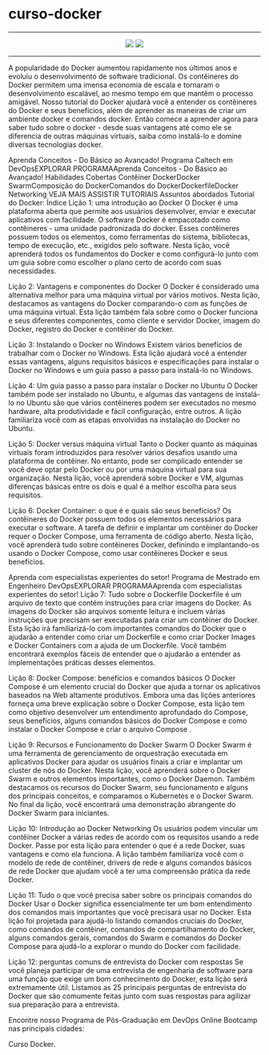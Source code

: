 # curso-docker

<hr>
<p align="center">
  <img src="<p align="center">
  <img src="https://encrypted-tbn0.gstatic.com/images?q=tbn:ANd9GcTCkXa6d9X8aC7yJbZlVXmabQDLsWM-EYCUFw&usqp=CAU"/>
</p>
</p>
<hr>

A popularidade do Docker aumentou rapidamente nos últimos anos e evoluiu o desenvolvimento de software tradicional. Os contêineres do Docker permitem uma imensa economia de escala e tornaram o desenvolvimento escalável, ao mesmo tempo em que mantêm o processo amigável. Nosso tutorial do Docker ajudará você a entender os contêineres do Docker e seus benefícios, além de aprender as maneiras de criar um ambiente docker e comandos docker. Então comece a aprender agora para saber tudo sobre o docker - desde suas vantagens até como ele se diferencia de outras máquinas virtuais, saiba como instalá-lo e domine diversas tecnologias docker.

Aprenda Conceitos - Do Básico ao Avançado!
Programa Caltech em DevOpsEXPLORAR PROGRAMAAprenda Conceitos - Do Básico ao Avançado!
Habilidades Cobertas
Contêiner DockerDocker SwarmComposição do DockerComandos do DockerDockerfileDocker Networking
VEJA MAIS
ASSISTIR TUTORIAIS
Assuntos abordados
Tutorial do Docker: Índice
Lição 1: uma introdução ao Docker
O Docker é uma plataforma aberta que permite aos usuários desenvolver, enviar e executar aplicativos com facilidade. O software Docker é empacotado como contêineres - uma unidade padronizada do docker. Esses contêineres possuem todos os elementos, como ferramentas do sistema, bibliotecas, tempo de execução, etc., exigidos pelo software. Nesta lição, você aprenderá todos os fundamentos do Docker e como configurá-lo junto com um guia sobre como escolher o plano certo de acordo com suas necessidades.

Lição 2: Vantagens e componentes do Docker
O Docker é considerado uma alternativa melhor para uma máquina virtual por vários motivos. Nesta lição, destacamos as vantagens do Docker comparando-o com as funções de uma máquina virtual. Esta lição também fala sobre como o Docker funciona e seus diferentes componentes, como cliente e servidor Docker, imagem do Docker, registro do Docker e contêiner do Docker.

Lição 3: Instalando o Docker no Windows
Existem vários benefícios de trabalhar com o Docker no Windows. Esta lição ajudará você a entender essas vantagens, alguns requisitos básicos e especificações para instalar o Docker no Windows e um guia passo a passo para instalá-lo no Windows.

Lição 4: Um guia passo a passo para instalar o Docker no Ubuntu
O Docker também pode ser instalado no Ubuntu, e algumas das vantagens de instalá-lo no Ubuntu são que vários contêineres podem ser executados no mesmo hardware, alta produtividade e fácil configuração, entre outros. A lição familiariza você com as etapas envolvidas na instalação do Docker no Ubuntu.

Lição 5: Docker versus máquina virtual
Tanto o Docker quanto as máquinas virtuais foram introduzidos para resolver vários desafios usando uma plataforma de contêiner. No entanto, pode ser complicado entender se você deve optar pelo Docker ou por uma máquina virtual para sua organização. Nesta lição, você aprenderá sobre Docker e VM, algumas diferenças básicas entre os dois e qual é a melhor escolha para seus requisitos.

Lição 6: Docker Container: o que é e quais são seus benefícios?
Os contêineres do Docker possuem todos os elementos necessários para executar o software. A tarefa de definir e implantar um contêiner do Docker requer o Docker Compose, uma ferramenta de código aberto. Nesta lição, você aprenderá tudo sobre contêineres Docker, definindo e implantando-os usando o Docker Compose, como usar contêineres Docker e seus benefícios.

Aprenda com especialistas experientes do setor!
Programa de Mestrado em Engenheiro DevOpsEXPLORAR PROGRAMAAprenda com especialistas experientes do setor!
Lição 7: Tudo sobre o Dockerfile
Dockerfile é um arquivo de texto que contém instruções para criar imagens do Docker. As imagens do Docker são arquivos somente leitura e incluem várias instruções que precisam ser executadas para criar um contêiner do Docker. Esta lição irá familiarizá-lo com importantes comandos do Docker que o ajudarão a entender como criar um Dockerfile e como criar Docker Images e Docker Containers com a ajuda de um Dockerfile. Você também encontrará exemplos fáceis de entender que o ajudarão a entender as implementações práticas desses elementos.

Lição 8: Docker Compose: benefícios e comandos básicos
O Docker Compose é um elemento crucial do Docker que ajuda a tornar os aplicativos baseados na Web altamente produtivos. Embora uma das lições anteriores forneça uma breve explicação sobre o Docker Compose, esta lição tem como objetivo desenvolver um entendimento aprofundado do Compose, seus benefícios, alguns comandos básicos do Docker Compose e como instalar o Docker Compose e criar o arquivo Compose .

Lição 9: Recursos e Funcionamento do Docker Swarm
O Docker Swarm é uma ferramenta de gerenciamento de orquestração executada em aplicativos Docker para ajudar os usuários finais a criar e implantar um cluster de nós do Docker. Nesta lição, você aprenderá sobre o Docker Swarm e outros elementos importantes, como o Docker Daemon. Também destacamos os recursos do Docker Swarm, seu funcionamento e alguns dos principais conceitos, e comparamos o Kubernetes e o Docker Swarm. No final da lição, você encontrará uma demonstração abrangente do Docker Swarm para iniciantes.

Lição 10: Introdução ao Docker Networking
Os usuários podem vincular um contêiner Docker a várias redes de acordo com os requisitos usando a rede Docker. Passe por esta lição para entender o que é a rede Docker, suas vantagens e como ela funciona. A lição também familiariza você com o modelo de rede de contêiner, drivers de rede e alguns comandos básicos de rede Docker que ajudam você a ter uma compreensão prática da rede Docker.

Lição 11: Tudo o que você precisa saber sobre os principais comandos do Docker
Usar o Docker significa essencialmente ter um bom entendimento dos comandos mais importantes que você precisará usar no Docker. Esta lição foi projetada para ajudá-lo listando comandos cruciais do Docker, como comandos de contêiner, comandos de compartilhamento do Docker, alguns comandos gerais, comandos do Swarm e comandos do Docker Compose para ajudá-lo a explorar o mundo do Docker com facilidade.

Lição 12: perguntas comuns de entrevista do Docker com respostas
Se você planeja participar de uma entrevista de engenharia de software para uma função que exige um bom conhecimento do Docker, esta lição será extremamente útil. Listamos as 25 principais perguntas de entrevista do Docker que são comumente feitas junto com suas respostas para agilizar sua preparação para a entrevista.

Encontre nosso Programa de Pós-Graduação em DevOps Online Bootcamp nas principais cidades:

Curso Docker.
